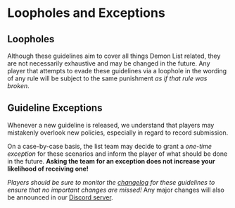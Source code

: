 <div class='panel fade js-scroll-anim' data-anim='fade'>

# Loopholes and Exceptions

## Loopholes

Although these guidelines aim to cover all things Demon List related, they are not necessarily exhaustive and may be changed in the future. Any player that attempts to evade these guidelines via a loophole in the wording of any rule will be subject to the same punishment *as if that rule was broken*.

## Guideline Exceptions

Whenever a new guideline is released, we understand that players may mistakenly overlook new policies, especially in regard to record submission.

On a case-by-case basis, the list team may decide to grant a *one-time exception* for these scenarios and inform the player of what should be done in the future. **Asking the team for an exception does not increase your likelihood of receiving one!**

*Players should be sure to monitor the [changelog](/guidelines/index/#changelog) for these guidelines to ensure that no important changes are missed!* Any major changes will also be announced in our [Discord server](https://discord.gg/M7bDDQf).

</div>
